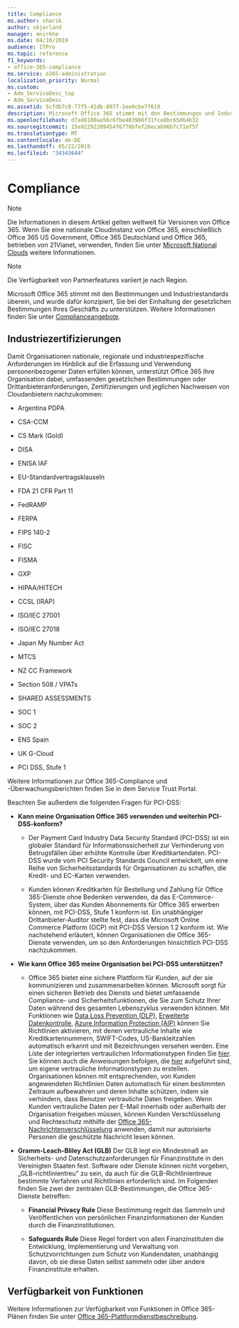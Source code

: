 ```yaml
---
title: Compliance
ms.author: sharik
author: skjerland
manager: mnirkhe
ms.date: 04/10/2019
audience: ITPro
ms.topic: reference
f1_keywords:
- office-365-compliance
ms.service: o365-administration
localization_priority: Normal
ms.custom:
- Adm_ServiceDesc_top
- Adm_ServiceDesc
ms.assetid: 5cfdb7c0-77f5-41db-8977-1ee8cbe7f619
description: Microsoft Office 365 stimmt mit den Bestimmungen und Industriestandards überein, und wurde dafür konzipiert, Sie bei der Einhaltung der gesetzlichen Bestimmungen Ihres Geschäfts zu unterstützen. Weitere Informationen finden Sie unter Complianceangebote.
ms.openlocfilehash: d7ad8180aa56c6fbe483986f31fce8bc65d64b32
ms.sourcegitcommit: 15e92292209454f6778bfef26ecab96bfc71ef5f
ms.translationtype: MT
ms.contentlocale: de-DE
ms.lasthandoff: 05/22/2019
ms.locfileid: "34343644"
---
```

# <a name="compliance"></a>Compliance

> [!NOTE]
> Die Informationen in diesem Artikel gelten weltweit für Versionen von Office 365. Wenn Sie eine nationale Cloudinstanz von Office 365, einschließlich Office 365 US Government, Office 365 Deutschland und Office 365, betrieben von 21Vianet, verwenden, finden Sie unter [Microsoft National Clouds](https://go.microsoft.com/fwlink/?linkid=841582) weitere Informationen. 
  
> [!NOTE]
> Die Verfügbarkeit von Partnerfeatures variiert je nach Region. 
  
Microsoft Office 365 stimmt mit den Bestimmungen und Industriestandards überein, und wurde dafür konzipiert, Sie bei der Einhaltung der gesetzlichen Bestimmungen Ihres Geschäfts zu unterstützen. Weitere Informationen finden Sie unter [Complianceangebote](https://go.microsoft.com/fwlink/?linkid=864391).
  
## <a name="industry-certifications"></a>Industriezertifizierungen

Damit Organisationen nationale, regionale und industriespezifische Anforderungen im Hinblick auf die Erfassung und Verwendung personenbezogener Daten erfüllen können, unterstützt Office 365 Ihre Organisation dabei, umfassenden gesetzlichen Bestimmungen oder Drittanbieteranforderungen, Zertifizierungen und jeglichen Nachweisen von Cloudanbietern nachzukommen:
  
- Argentina PDPA
    
- CSA-CCM
    
- CS Mark (Gold)
    
- DISA
    
- ENISA IAF
    
- EU-Standardvertragsklauseln
    
- FDA 21 CFR Part 11
    
- FedRAMP
    
- FERPA
    
- FIPS 140-2
    
- FISC
    
- FISMA
    
- GXP
    
- HIPAA/HITECH
    
- CCSL (IRAP)
    
- ISO/IEC 27001
    
- ISO/IEC 27018
    
- Japan My Number Act
    
- MTCS
    
- NZ CC Framework
    
- Section 508 / VPATs
    
- SHARED ASSESSMENTS
    
- SOC 1
    
- SOC 2
    
- ENS Spain
    
- UK G-Cloud
    
- PCI DSS, Stufe 1
    
Weitere Informationen zur Office 365-Compliance und -Überwachungsberichten finden Sie in dem Service Trust Portal.
  
Beachten Sie außerdem die folgenden Fragen für PCI-DSS:
  
- **Kann meine Organisation Office 365 verwenden und weiterhin PCI-DSS-konform?**
    
  - Der Payment Card Industry Data Security Standard (PCI-DSS) ist ein globaler Standard für Informationssicherheit zur Verhinderung von Betrugsfällen über erhöhte Kontrolle über Kreditkartendaten. PCI-DSS wurde vom PCI Security Standards Council entwickelt, um eine Reihe von Sicherheitsstandards für Organisationen zu schaffen, die Kredit- und EC-Karten verwenden.
    
  - Kunden können Kreditkarten für Bestellung und Zahlung für Office 365-Dienste ohne Bedenken verwenden, da das E-Commerce-System, über das Kunden Abonnements für Office 365 erwerben können, mit PCI-DSS, Stufe 1 konform ist. Ein unabhängiger Drittanbieter-Auditor stellte fest, dass die Microsoft Online Commerce Platform (OCP) mit PCI-DSS Version 1.2 konform ist. Wie nachstehend erläutert, können Organisationen die Office 365-Dienste verwenden, um so den Anforderungen hinsichtlich PCI-DSS nachzukommen.
    
- **Wie kann Office 365 meine Organisation bei PCI-DSS unterstützen?**
    
  - Office 365 bietet eine sichere Plattform für Kunden, auf der sie kommunizieren und zusammenarbeiten können. Microsoft sorgt für einen sicheren Betrieb des Diensts und bietet umfassende Compliance- und Sicherheitsfunktionen, die Sie zum Schutz Ihrer Daten während des gesamten Lebenszyklus verwenden können. Mit Funktionen wie [Data Loss Prevention (DLP)](https://go.microsoft.com/fwlink/?linkid=868520), [Erweiterte Datenkontrolle](https://go.microsoft.com/fwlink/?linkid=863925), [Azure Information Protection (AIP)](https://go.microsoft.com/fwlink/?linkid=868521) können Sie Richtlinien aktivieren, mit denen vertrauliche Inhalte wie Kreditkartennummern, SWIFT-Codes, US-Bankleitzahlen automatisch erkannt und mit Bezeichnungen versehen werden. Eine Liste der integrierten vertraulichen Informationstypen finden Sie [hier](https://go.microsoft.com/fwlink/?linkid=868522). Sie können auch die Anweisungen befolgen, die [hier](https://go.microsoft.com/fwlink/?linkid=868523) aufgeführt sind, um eigene vertrauliche Informationstypen zu erstellen. Organisationen können mit entsprechenden, von Kunden angewendeten Richtlinien Daten automatisch für einen bestimmten Zeitraum aufbewahren und deren Inhalte schützen, indem sie verhindern, dass Benutzer vertrauliche Daten freigeben. Wenn Kunden vertrauliche Daten per E-Mail innerhalb oder außerhalb der Organisation freigeben müssen, können Kunden Verschlüsselung und Rechteschutz mithilfe der [Office 365-Nachrichtenverschlüsselung](https://go.microsoft.com/fwlink/?linkid=858986) anwenden, damit nur autorisierte Personen die geschützte Nachricht lesen können. 
    
- **Gramm-Leach-Bliley Act (GLB)** Der GLB legt ein Mindestmaß an Sicherheits- und Datenschutzanforderungen für Finanzinstitute in den Vereinigten Staaten fest. Software oder Dienste können nicht vorgeben, „GLB-richtlinientreu" zu sein, da auch für die GLB-Richtlinientreue bestimmte Verfahren und Richtlinien erforderlich sind. Im Folgenden finden Sie zwei der zentralen GLB-Bestimmungen, die Office 365-Dienste betreffen: 
    
  - **Financial Privacy Rule** Diese Bestimmung regelt das Sammeln und Veröffentlichen von persönlichen Finanzinformationen der Kunden durch die Finanzinstitutionen. 
    
  - **Safeguards Rule** Diese Regel fordert von allen Finanzinstituten die Entwicklung, Implementierung und Verwaltung von Schutzvorrichtungen zum Schutz von Kundendaten, unabhängig davon, ob sie diese Daten selbst sammeln oder über andere Finanzinstitute erhalten. 
    
## <a name="feature-availability"></a>Verfügbarkeit von Funktionen

Weitere Informationen zur Verfügbarkeit von Funktionen in Office 365-Plänen finden Sie unter [Office 365-Plattformdienstbeschreibung](https://technet.microsoft.com/en-us/library/office-365-platform-service-description.aspx).
  


